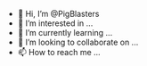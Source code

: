 - 👋 Hi, I’m @PigBlasters
- 👀 I’m interested in ...
- 🌱 I’m currently learning ...
- 💞️ I’m looking to collaborate on ...
- 📫 How to reach me ...

<!---
PigBlasters/PigBlasters is a ✨ special ✨ repository because its `README.md` (this file) appears on your GitHub profile.
You can click the Preview link to take a look at your changes.
--->
